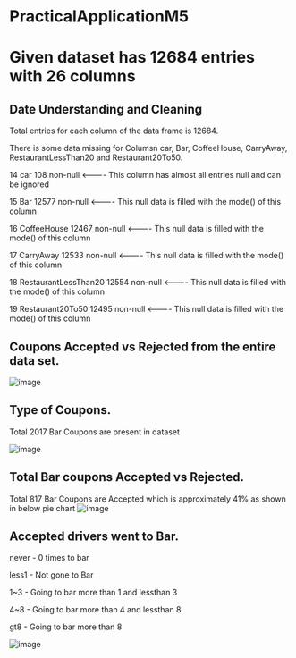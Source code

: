 PracticalApplicationM5
===
# Given dataset has 12684 entries with 26 columns

Date Understanding and Cleaning
---
Total entries for each column of the data frame is 12684.

There is some data missing for Columsn car, Bar, CoffeeHouse, CarryAway, RestaurantLessThan20 and Restaurant20To50.

 14  car                   108 non-null     <---- This column has almost all entries null and can be ignored
 
 15  Bar                   12577 non-null   <---- This null data is filled with the mode() of this column 
 
 16  CoffeeHouse           12467 non-null   <---- This null data is filled with the mode() of this column 
 
 17  CarryAway             12533 non-null   <---- This null data is filled with the mode() of this column 
 
 18  RestaurantLessThan20  12554 non-null   <---- This null data is filled with the mode() of this column 
 
 19  Restaurant20To50      12495 non-null   <---- This null data is filled with the mode() of this column 
 
 
Coupons Accepted vs Rejected from the entire data set.
---
![image](https://github.com/user-attachments/assets/a603ddec-97bc-43ff-afdd-3b0ec7f80ff6)


Type of Coupons.
---
Total 2017 Bar Coupons are present in dataset

![image](https://github.com/user-attachments/assets/47fbac40-b0b5-411e-8685-b67a3f245b18)


Total Bar coupons Accepted vs Rejected.
---
Total 817 Bar Coupons are Accepted which is approximately 41% as shown in below pie chart
![image](https://github.com/user-attachments/assets/fd1d8a52-4282-4a81-bba4-9c438f4d2db8)




Accepted drivers went to Bar.
---
never - 0 times to bar

less1 - Not gone to Bar

1~3   - Going to bar more than 1 and lessthan 3

4~8  - Going to bar more than 4 and lessthan 8

gt8  - Going to bar more than 8

![image](https://github.com/user-attachments/assets/b3b7d0fa-c737-4baf-86cc-195f11003400)




